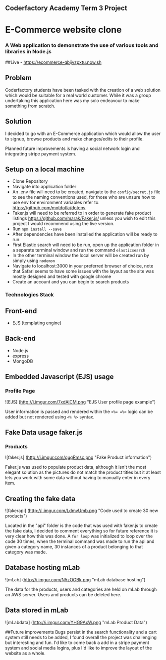 ## Coderfactory Academy Term 3 Project
# E-Commerce website clone
### A Web application to demonstrate the use of various tools and libraries in Node.js
##Live - https://ecommerce-qbijvzpxtu.now.sh

## Problem
Coderfactory students have been tasked with the creation of a web solution which would be suitable for a real world customer. While it was a group undertaking this application here was my solo endeavour to make something from scratch.

## Solution
I decided to go with an E-Commerce application which would allow the user to signup, browse products and make changes/edits to their profile.

Planned future improvements is having a social network login and integrating stripe payment system.

## Setup on a local machine
* Clone Repository
* Navigate into application folder
* An .env file will need to be created, navigate to the `config/secret.js` file to see the naming conventions used, for those who are unsure how to use env for environment variables refer to: https://github.com/motdotla/dotenv
* Faker.js will need to be referred to in order to generate fake product listings https://github.com/marak/Faker.js/ unless you wish to edit this project I would recommend using the live version.
* Run `npm install --save`
* After dependencies have been installed the application will be ready to run
* First Elastic search will need to be run, open up the application folder in a separate terminal window and run the command `elasticsearch`
* In the other terminal window the local server will be created run by simply using `nodemon`
* Navigate to localhost:3000 in your preferred browser of choice, note that Safari seems to have some issues with the layout as the site was mostly designed and tested with google chrome
* Create an account and you can begin to search products

### Technologies Stack
## Front-end
* EJS (templating engine)
## Back-end
* Node.js
* express
* MongoDB


## Embedded Javascript (EJS) usage
### Profile Page
![EJS] (http://i.imgur.com/7xdAlCM.png "EJS User profile page example")

User information is passed and rendered within the `<%= =%>` logic can be added but not rendered using `<% %>` syntax.

## Fake Data usage faker.js
### Products
![faker.js] (http://i.imgur.com/gugRmsc.png "Fake Product information")

Faker.js was used to populate product data, although it isn't the most elegant solution as the pictures do not match the product titles but it at least lets you work with some data without having to manually enter in every item.

## Creating the fake data
![fakerapi] (http://i.imgur.com/LdmvUmb.png "Code used to create 30 new products")

Located in the "api" folder is the code that was used with faker.js to create the fake data, I decided to comment everything so for future reference it is very clear how this was done. A `for loop` was initialized to loop over the code 30 times, when the terminal command was made to run the api and given a category name, 30 instances of a product belonging to that category was made.

## Database hosting mLab
![mLab] (http://i.imgur.com/N5zOGBk.png "mLab database hosting")

The data for the products, users and categories are held on mLab through an AWS server. Users and products can be deleted here.

## Data stored in mLab
![mLabdata] (http://i.imgur.com/YHG9AxW.png "mLab Product Data")

##Future improvements
Bugs persist in the search functionality and a cart system still needs to be added, I found overall the project was challenging but interesting and fun. I'd like to come back a add in a stripe payment system and social media logins, plus I'd like to improve the layout of the website as a whole.
